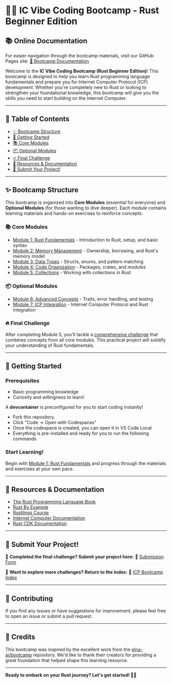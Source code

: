 # 🦀🔥 IC Vibe Coding Bootcamp - Rust Beginner Edition

## 📚 Online Documentation

For easier navigation through the bootcamp materials, visit our GitHub Pages site:
[📖 Bootcamp Documentation](https://pt-icp-hub.github.io/ICP-Bootcamp-Vibe-Coding-Beginner/)

Welcome to the **IC Vibe Coding Bootcamp (Rust Beginner Edition)**! This bootcamp is designed to help you learn Rust programming language fundamentals and prepare you for Internet Computer Protocol (ICP) development. Whether you're completely new to Rust or looking to strengthen your foundational knowledge, this bootcamp will give you the skills you need to start building on the Internet Computer.

---

## 📜 Table of Contents

- [✨ Bootcamp Structure](#-bootcamp-structure)
- [🚀 Getting Started](#-getting-started)
- [📚 Core Modules](#-core-modules)
- [📦 Optional Modules](#-optional-modules)
- [🔥 Final Challenge](#-final-challenge)
- [🧰 Resources & Documentation](#-resources--documentation)
- [📩 Submit Your Project!](#-submit-your-project)

---

## ✨ Bootcamp Structure

This bootcamp is organized into **Core Modules** (essential for everyone) and **Optional Modules** (for those wanting to dive deeper). Each module contains learning materials and hands-on exercises to reinforce concepts.

### 📚 Core Modules

- [Module 1: Rust Fundamentals](./modules/module1-fundamentals/README.md) - Introduction to Rust, setup, and basic syntax
- [Module 2: Memory Management](./modules/module2-memory-management/README.md) - Ownership, borrowing, and Rust's memory model
- [Module 3: Data Types](./modules/module3-data-types/README.md) - Structs, enums, and pattern matching
- [Module 4: Code Organization](./modules/module4-code-organization/README.md) - Packages, crates, and modules
- [Module 5: Collections](./modules/module5-collections/README.md) - Working with collections in Rust

### 📦 Optional Modules

- [Module 6: Advanced Concepts](./modules/module6-advanced-concepts/README.md) - Traits, error handling, and testing
- [Module 7: ICP Integration](./modules/module7-icp-integration/README.md) - Internet Computer Protocol and Rust integration

### 🔥 Final Challenge

After completing Module 5, you'll tackle a [comprehensive challenge](./modules/module5-collections/exercises/final_challenge/README.md) that combines concepts from all core modules. This practical project will solidify your understanding of Rust fundamentals.

---

## 🚀 Getting Started

### Prerequisites

- Basic programming knowledge
- Curiosity and willingness to learn!

A **devcontainer** is preconfigured for you to start coding instantly!

- Fork this repository.
- Click "Code → Open with Codespaces"
- Once the codespace is created, you can open it in VS Code Local
- Everything is pre-installed and ready for you to run the following commands

### Start Learning!

Begin with [Module 1: Rust Fundamentals](./modules/module1-fundamentals/README.md) and progress through the materials and exercises at your own pace.

---

## 🧰 Resources & Documentation

- [The Rust Programming Language Book](https://doc.rust-lang.org/book/)
- [Rust By Example](https://doc.rust-lang.org/rust-by-example/)
- [Rustlings Course](https://github.com/rust-lang/rustlings/)
- [Internet Computer Documentation](https://internetcomputer.org/docs/)
- [Rust CDK Documentation](https://internetcomputer.org/docs/current/developer-docs/build/cdks/rust-cdk/)

---

## 📩 Submit Your Project!

🎯 **Completed the final challenge? Submit your project here:**
📢 [Submission Form](https://forms.gle/Sgmm1y2bLXYY7mwC6)

📌 **Want to explore more challenges? Return to the index:**
🔗 [ICP Bootcamp Index](https://github.com/pt-icp-hub/ICP-Bootcamp-Vibe-Coding-Index)

---

## 🤝 Contributing

If you find any issues or have suggestions for improvement, please feel free to open an issue or submit a pull request.

---

## 🙏 Credits

This bootcamp was inspired by the excellent work from the [elna-ai/bootcamp](https://github.com/elna-ai/bootcamp) repository. We'd like to thank their creators for providing a great foundation that helped shape this learning resource.

---

**Ready to embark on your Rust journey? Let's get started! 🚀🦀**
